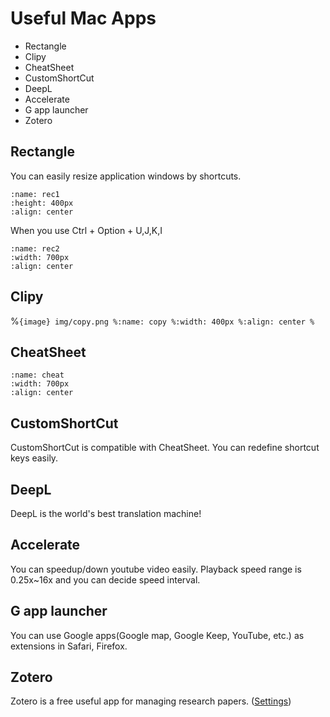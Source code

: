 # Useful Mac Apps

- Rectangle
- Clipy
- CheatSheet
- CustomShortCut
- DeepL
- Accelerate
- G app launcher
- Zotero


## Rectangle

You can easily resize application windows by shortcuts.
```{image} img/rec1.png
:name: rec1
:height: 400px
:align: center
```

When you use Ctrl + Option + U,J,K,I
```{image} img/rec2.png
:name: rec2
:width: 700px
:align: center
```

## Clipy

%```{image} img/copy.png
%:name: copy
%:width: 400px
%:align: center
%```

## CheatSheet
```{image} img/cheat.png
:name: cheat
:width: 700px
:align: center
```


## CustomShortCut

CustomShortCut is compatible with CheatSheet.
You can redefine shortcut keys easily.

## DeepL

DeepL is the world's best translation machine!

## Accelerate

You can speedup/down youtube video easily.
Playback speed range is 0.25x~16x and you can decide speed interval.

## G app launcher

You can use Google apps(Google map, Google Keep, YouTube, etc.) as extensions in Safari, Firefox.


## Zotero
Zotero is a free useful app for managing research papers. ([Settings](../zotero/zotero))
